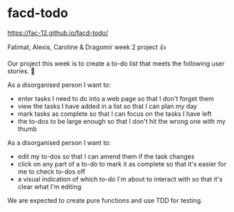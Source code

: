 # facd-todo

https://fac-12.github.io/facd-todo/

Fatimat, Alexis, Caroline &amp; Dragomir week 2 project :thumbsup:

Our project this week is to create a to-do list that meets the following user stories. :memo: 

As a disorganised person I want to:

* enter tasks I need to do into a web page so that I don't forget them
* view the tasks I have added in a list so that I can plan my day
* mark tasks as complete so that I can focus on the tasks I have left
* the to-dos to be large enough so that I don't hit the wrong one with my thumb

As a disorganised person I want to:

* edit my to-dos so that I can amend them if the task changes
* click on any part of a to-do to mark it as complete so that it's easier for me to check to-dos off
* a visual indication of which to-do I'm about to interact with so that it's clear what I'm editing

We are expected to create pure functions and use TDD for testing.

